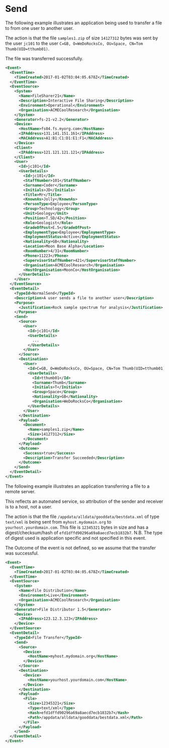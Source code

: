 # Send

The following example illustrates an application being used to transfer a file to from one user to another user.

The action is that the file `samples1.zip` of size `14127312` bytes was sent by the user `jc101` to
the user `C=GB, O=WeDoRocksCo, OU=Space, CN=Tom Thumb(UID=tthumb01)`. 

The file was transferred successfully.

```xml
<Event>
  <EventTime>
    <TimeCreated>2017-01-02T03:04:05.678Z</TimeCreated>
  </EventTime>
  <EventSource>
    <System>
      <Name>FileSharer21</Name>
      <Description>Interactive File Sharing</Description>
      <Environment>Operational</Environment>
      <Organisation>ACMECoolResearch</Organisation>
    </System>
    <Generator>fs-21-v2.2</Generator>
    <Device>
      <HostName>fs04.fs.myorg.com</HostName>
      <IPAddress>131.141.151.161</IPAddress>
      <MACAddress>A1:B1:C1:D1:E1:F1</MACAddress>
    </Device>
    <Client>
      <IPAddress>121.121.121.121</IPAddress>
    </Client>
    <User>
      <Id>jc101</Id>
      <UserDetails>
        <Id>jc101</Id>
        <StaffNumber>101</StaffNumber>
        <Surname>Coder</Surname>
        <Initials>JD</Initials>
        <Title>Mr</Title>
        <KnownAs>Jolly</KnownAs>
        <PersonType>Employee</PersonType>
        <Group>Technology</Group>
        <Unit>Geology</Unit>
        <Position>T.SD/42</Position>
        <Role>Geologist</Role>
        <GradeOfPost>E.5</GradeOfPost>
        <EmploymentType>Employee</EmploymentType>
        <EmploymentStatus>Active</EmploymentStatus>
        <Nationality>GB</Nationality>
        <Location>Moon Base Alpha</Location>
        <RoomNumber>4/31</RoomNumber>
        <Phone>11223</Phone>
        <SupervisorStaffNumber>421</SupervisorStaffNumber>
        <Organisation>ACMECoolResearch</Organisation>
        <HostOrganisation>MoonCo</HostOrganisation>
      </UserDetails>
    </User>
  </EventSource>
  <EventDetail>
    <TypeId>NormalSend</TypeId>
    <Description>A user sends a file to another user</Description>
    <Purpose>
      <Justification>Rock sample spectrum for analysis</Justification>
    </Purpose>
    <Send>
      <Source>
        <User>
          <Id>jc101</Id>
          <UserDetails>
            ...
          </UserDetails>
        </User>
      </Source>
      <Destination>
        <User>
          <Id>C=GB, O=WeDoRocksCo, OU=Space, CN=Tom Thumb(UID=tthumb01)</Id>
          <UserDetails>
            <Id>tthumb01</Id>
            <Surname>Thumb</Surname>
            <Initials>T</Initials>
            <Group>Space</Group>
            <Nationality>GB</Nationality>
            <Organisation>WeDoRocksCo</Organisation>
          </UserDetails>
        </User>
      </Destination>
      <Payload>
        <Document>
          <Name>samples1.zip</Name>
          <Size>14127312</Size>
        </Document>
      </Payload>
      <Outcome>
        <Success>true</Success>
        <Description>Transfer Succeeded</Description>
      </Outcome>
    </Send>
  </EventDetail>
</Event>
```

The following example illustrates an application transferring a file to a remote server. 

This reflects an automated service, so attribution of the sender and receiver is to a host, not a user.

The action is that the file `/appdata/alldata/gooddata/bestdata.xml` of type `text/xml` is being sent from `myhost.mydomain.org` to `yourhost.yourdomain.com`. This file is `12345321` bytes in size and has a digest/checksum/hash of `efd1dffd90296a69a8aecd7ecb1832b7`. N.B. The type of digest used is application specific and not specified in this event.

The Outcome of the event is not defined, so we assume that the transfer was successful.

```xml
<Event>
  <EventTime>
    <TimeCreated>2017-01-02T03:04:05.678Z</TimeCreated>
  </EventTime>
  <EventSource>
    <System>
      <Name>File Distribution</Name>
      <Environment>Live</Environment>
      <Organisation>ACMECoolResearch</Organisation>
    </System>
    <Generator>File Distributor 1.5</Generator>
    <Device>
      <IPAddress>123.12.3.123</IPAddress>
    </Device>
  </EventSource>
  <EventDetail>
    <TypeId>File Transfer</TypeId>
    <Send>
      <Source>
        <Device>
          <HostName>myhost.mydomain.org</HostName>
        </Device>
      </Source>
      <Destination>
        <Device>
          <HostName>yourhost.yourdomain.com</HostName>
        </Device>
      </Destination>
      <Payload>
        <File>
          <Size>12345321</Size>
          <Type>text/xml</Type>
          <Hash>efd1dffd90296a69a8aecd7ecb1832b7</Hash>
          <Path>/appdata/alldata/gooddata/bestdata.xml</Path>
        </File>
      </Payload>
    </Send>
  </EventDetail>
</Event>
```
